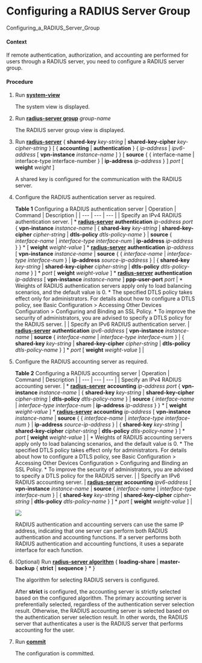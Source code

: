 Configuring a RADIUS Server Group
=================================

Configuring_a_RADIUS_Server_Group

#### Context

If remote authentication, authorization, and accounting are performed for users through a RADIUS server, you need to configure a RADIUS server group.


#### Procedure

1. Run [**system-view**](cmdqueryname=system-view)
   
   
   
   The system view is displayed.
2. Run [**radius-server group**](cmdqueryname=radius-server+group) *group-name*
   
   
   
   The RADIUS server group view is displayed.
3. Run [**radius-server**](cmdqueryname=radius-server+shared-key) { **shared-key** *key-string* | **shared-key-cipher** *key-cipher-string* } [ { **accounting** | **authentication** } { *ip-address* | *ipv6-address* [ **vpn-instance** *instance-name* ] } [ **source** { { interface-name | interface-type interface-number } | **ip-address** *ip-address* } ] *port* [ **weight** *weight* ]
   
   
   
   A shared key is configured for the communication with the RADIUS server.
4. Configure the RADIUS authentication server as required.
   
   
   
   **Table 1** Configuring a RADIUS authentication server
   | Operation | Command | Description |
   | --- | --- | --- |
   | Specify an IPv4 RADIUS authentication server. | * [**radius-server**](cmdqueryname=radius-server) **authentication** *ip-address* *port* { **vpn-instance** *instance-name* | { **shared-key** *key-string* | **shared-key-cipher** *cipher-string* | **dtls-policy** *dtls-policy-name* } | **source** { *interface-name* | *interface-type* *interface-num* | **ip-address** *ip-address* } } \* [ **weight** *weight-value* ] * [**radius-server**](cmdqueryname=radius-server) **authentication** *ip-address* [ **vpn-instance** *instance-name* | **source** { { *interface-name* | *interface-type* *interface-num* } | **ip-address** *source-ip-address* } | { **shared-key** *key-string* | **shared-key-cipher** *cipher-string* | **dtls-policy** *dtls-policy-name* } ] \* *port* [ **weight** *weight-value* ] * [**radius-server**](cmdqueryname=radius-server) **authentication** *ip-address* [ **vpn-instance** *instance-name* ] **ppp-user-port** *port* | * Weights of RADIUS authentication servers apply only to load balancing scenarios, and the default value is 0. * The specified DTLS policy takes effect only for administrators. For details about how to configure a DTLS policy, see Basic Configuration > Accessing Other Devices Configuration > Configuring and Binding an SSL Policy. * To improve the security of administrators, you are advised to specify a DTLS policy for the RADIUS server. |
   | Specify an IPv6 RADIUS authentication server. | [**radius-server**](cmdqueryname=radius-server) **authentication** *ipv6-address* [ **vpn-instance** *instance-name* | **source** { *interface-name* | *interface-type* *interface-num* } | { **shared-key** *key-string* | **shared-key-cipher** *cipher-string* | **dtls-policy** *dtls-policy-name* } ] \* *port* [ **weight** *weight-value* ] |
5. Configure the RADIUS accounting server as required.
   
   
   
   **Table 2** Configuring a RADIUS accounting server
   | Operation | Command | Description |
   | --- | --- | --- |
   | Specify an IPv4 RADIUS accounting server. | * [**radius-server**](cmdqueryname=radius-server) **accounting** *ip-address* *port* { **vpn-instance** *instance-name* | { **shared-key** *key-string* | **shared-key-cipher** *cipher-string* | **dtls-policy** *dtls-policy-name* } | **source** { *interface-name* | *interface-type* *interface-num* | **ip-address** *ip-address* } } \* [ **weight** *weight-value* ] * [**radius-server**](cmdqueryname=radius-server) **accounting** *ip-address* [ **vpn-instance** *instance-name* | **source** { { *interface-name* | *interface-type* *interface-num* } | **ip-address** *source-ip-address* } | { **shared-key** *key-string* | **shared-key-cipher** *cipher-string* | **dtls-policy** *dtls-policy-name* } ] \* *port* [ **weight** *weight-value* ] | * Weights of RADIUS accounting servers apply only to load balancing scenarios, and the default value is 0. * The specified DTLS policy takes effect only for administrators. For details about how to configure a DTLS policy, see Basic Configuration > Accessing Other Devices Configuration > Configuring and Binding an SSL Policy. * To improve the security of administrators, you are advised to specify a DTLS policy for the RADIUS server. |
   | Specify an IPv6 RADIUS accounting server. | [**radius-server**](cmdqueryname=radius-server) **accounting** *ipv6-address* [ **vpn-instance** *instance-name* | **source** { *interface-name* | *interface-type* *interface-num* } | { **shared-key** *key-string* | **shared-key-cipher** *cipher-string* | **dtls-policy** *dtls-policy-name* } ] \* *port* [ **weight** *weight-value* ] |
   
   
   
   ![](../../../../public_sys-resources/note_3.0-en-us.png) 
   
   RADIUS authentication and accounting servers can use the same IP address, indicating that one server can perform both RADIUS authentication and accounting functions. If a server performs both RADIUS authentication and accounting functions, it uses a separate interface for each function.
6. (Optional) Run [**radius-server algorithm**](cmdqueryname=radius-server+algorithm) { **loading-share** | **master-backup** { **strict** | **sequence** } \* }
   
   
   
   The algorithm for selecting RADIUS servers is configured.
   
   
   
   After **strict** is configured, the accounting server is strictly selected based on the configured algorithm. The primary accounting server is preferentially selected, regardless of the authentication server selection result. Otherwise, the RADIUS accounting server is selected based on the authentication server selection result. In other words, the RADIUS server that authenticates a user is the RADIUS server that performs accounting for the user.
7. Run [**commit**](cmdqueryname=commit)
   
   
   
   The configuration is committed.